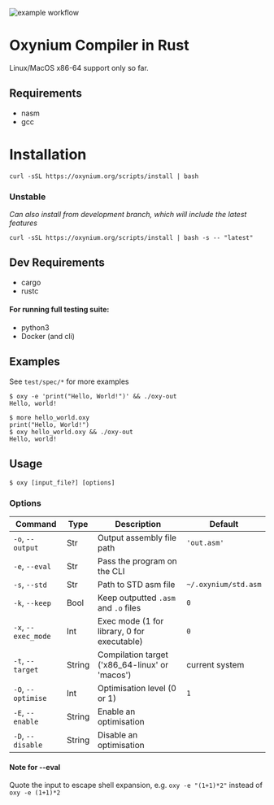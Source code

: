 ![example workflow](https://github.com/revers3ntropy/oxynium/actions/workflows/tests.yml/badge.svg)

# Oxynium Compiler in Rust

Linux/MacOS x86-64 support only so far.

## Requirements

- nasm
- gcc

# Installation

`curl -sSL https://oxynium.org/scripts/install | bash`

### Unstable

*Can also install from development branch, which will include the latest features*

`curl -sSL https://oxynium.org/scripts/install | bash -s -- "latest"`

## Dev Requirements

- cargo
- rustc

#### For running full testing suite:

- python3
- Docker (and cli)

## Examples

See `test/spec/*` for more examples

```shell
$ oxy -e 'print("Hello, World!")' && ./oxy-out
Hello, world!
```

```shell
$ more hello_world.oxy
print("Hello, World!")
$ oxy hello_world.oxy && ./oxy-out
Hello, world!
```

## Usage

```shell
$ oxy [input_file?] [options]
```

### Options

| Command             | Type   | Description                                    | Default              |
|---------------------|--------|------------------------------------------------|----------------------|
| `-o`, `--output`    | Str    | Output assembly file path                      | `'out.asm'`          |
| `-e`, `--eval`      | Str    | Pass the program on the CLI                    |                      |
| `-s`, `--std`       | Str    | Path to STD asm file                           | `~/.oxynium/std.asm` |
| `-k`, `--keep`      | Bool   | Keep outputted `.asm` and `.o` files           | `0`                  |
| `-x`, `--exec_mode` | Int    | Exec mode (1 for library, 0 for executable)    | `0`                  |
| `-t`, `--target`    | String | Compilation target ('x86_64-linux' or 'macos') | current system       |
| `-O`, `--optimise`  | Int    | Optimisation level (0 or 1)                    | `1`                  |
| `-E`, `--enable`    | String | Enable an optimisation                         |                      |
| `-D`, `--disable`   | String | Disable an optimisation                        |                      |

#### Note for --eval

Quote the input to escape shell expansion,
e.g. `oxy -e "(1+1)*2"` instead of `oxy -e (1+1)*2`